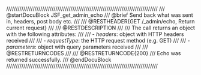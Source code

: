 ////////////////////////////////////////////////////////////////////////////////
/// @startDocuBlock JSF_get_admin_echo
/// @brief Send back what was sent in, headers, post body etc.
///
/// @RESTHEADER{GET /_admin/echo, Return current request}
///
/// @RESTDESCRIPTION
///
/// The call returns an object with the following attributes:
///
/// - *headers*: object with HTTP headers received
///
/// - *requestType*: the HTTP request method (e.g. GET)
///
/// - *parameters*: object with query parameters received
///
/// @RESTRETURNCODES
///
/// @RESTRETURNCODE{200}
/// Echo was returned successfully.
/// @endDocuBlock
////////////////////////////////////////////////////////////////////////////////